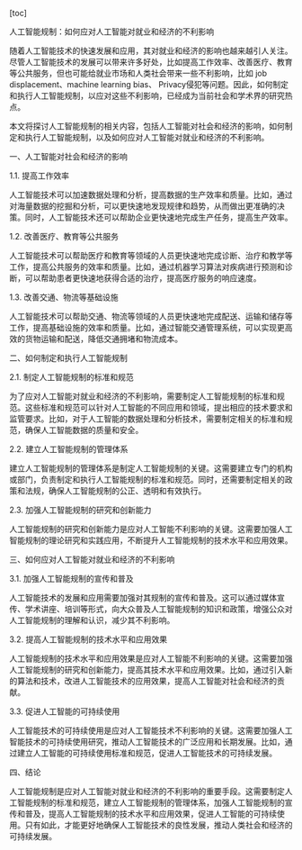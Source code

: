 
[toc]                    
                
                
人工智能规制：如何应对人工智能对就业和经济的不利影响

随着人工智能技术的快速发展和应用，其对就业和经济的影响也越来越引人关注。尽管人工智能技术的发展可以带来许多好处，比如提高工作效率、改善医疗、教育等公共服务，但也可能给就业市场和人类社会带来一些不利影响，比如 job displacement、machine learning bias、 Privacy侵犯等问题。因此，如何制定和执行人工智能规制，以应对这些不利影响，已经成为当前社会和学术界的研究热点。

本文将探讨人工智能规制的相关内容，包括人工智能对社会和经济的影响，如何制定和执行人工智能规制，以及如何应对人工智能对就业和经济的不利影响。

一、人工智能对社会和经济的影响

1.1. 提高工作效率

人工智能技术可以加速数据处理和分析，提高数据的生产效率和质量。比如，通过对海量数据的挖掘和分析，可以更快速地发现规律和趋势，从而做出更准确的决策。同时，人工智能技术还可以帮助企业更快速地完成生产任务，提高生产效率。

1.2. 改善医疗、教育等公共服务

人工智能技术可以帮助医疗和教育等领域的人员更快速地完成诊断、治疗和教学等工作，提高公共服务的效率和质量。比如，通过机器学习算法对疾病进行预测和诊断，可以帮助患者更快速地获得合适的治疗，提高医疗服务的响应速度。

1.3. 改善交通、物流等基础设施

人工智能技术可以帮助交通、物流等领域的人员更快速地完成配送、运输和储存等工作，提高基础设施的效率和质量。比如，通过智能交通管理系统，可以实现更高效的货物运输和配送，降低交通拥堵和物流成本。

二、如何制定和执行人工智能规制

2.1. 制定人工智能规制的标准和规范

为了应对人工智能对就业和经济的不利影响，需要制定人工智能规制的标准和规范。这些标准和规范可以针对人工智能的不同应用和领域，提出相应的技术要求和监管要求。比如，对于人工智能的数据处理和分析技术，需要制定相关的标准和规范，确保人工智能数据的质量和安全。

2.2. 建立人工智能规制的管理体系

建立人工智能规制的管理体系是制定人工智能规制的关键。这需要建立专门的机构或部门，负责制定和执行人工智能规制的标准和规范。同时，还需要制定相关的政策和法规，确保人工智能规制的公正、透明和有效执行。

2.3. 加强人工智能规制的研究和创新能力

人工智能规制的研究和创新能力是应对人工智能不利影响的关键。这需要加强人工智能规制的理论研究和实践应用，不断提升人工智能规制的技术水平和应用效果。

三、如何应对人工智能对就业和经济的不利影响

3.1. 加强人工智能规制的宣传和普及

人工智能技术的发展和应用需要加强对其规制的宣传和普及。这可以通过媒体宣传、学术讲座、培训等形式，向大众普及人工智能规制的知识和政策，增强公众对人工智能规制的理解和认识，减少其不利影响。

3.2. 提高人工智能规制的技术水平和应用效果

人工智能规制的技术水平和应用效果是应对人工智能不利影响的关键。这需要加强人工智能规制的研究和创新能力，提高其技术水平和应用效果。比如，通过引入新的算法和技术，改进人工智能技术的应用效果，提高人工智能对社会和经济的贡献。

3.3. 促进人工智能的可持续使用

人工智能技术的可持续使用是应对人工智能技术不利影响的关键。这需要加强人工智能技术的可持续使用研究，推动人工智能技术的广泛应用和长期发展。比如，通过建立人工智能的可持续使用标准和规范，促进人工智能技术的可持续发展。

四、结论

人工智能规制是应对人工智能对就业和经济的不利影响的重要手段。这需要制定人工智能规制的标准和规范，建立人工智能规制的管理体系，加强人工智能规制的宣传和普及，提高人工智能规制的技术水平和应用效果，促进人工智能的可持续使用。只有如此，才能更好地确保人工智能技术的良性发展，推动人类社会和经济的可持续发展。

